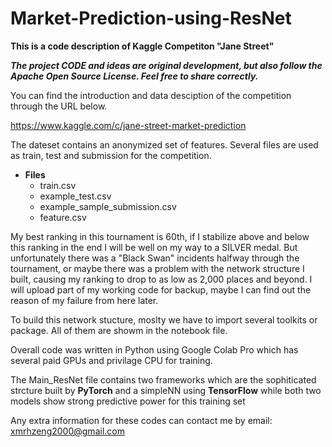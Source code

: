 # Market-Prediction-using-ResNet
**This is a code description of Kaggle Competiton "Jane Street"**

***The project CODE and ideas are original development, but also follow the Apache Open Source License. Feel free to share correctly.***

You can find the introduction and data desciption of the competition through the URL below.

https://www.kaggle.com/c/jane-street-market-prediction

The dateset contains an anonymized set of features. Several files are used as train, test and submission for the competition.
+ **Files** 
  - train.csv
  - example_test.csv
  - example_sample_submission.csv
  - feature.csv
  
My best ranking in this tournament is 60th, if I stabilize above and below this ranking in the end I will be well on my way to a SILVER medal.
But unfortunately there was a "Black Swan" incidents halfway through the tournament, or maybe there was a problem with the network structure I built, causing my ranking to drop to as low as 2,000 places and beyond. I will upload part of my working code for backup, maybe I can find out the reason of my failure from here later.

To build this network stucture, moslty we have to import several toolkits or package. All of them are showm in the notebook file.

Overall code was written in Python using Google Colab Pro which has several paid GPUs and privilage CPU for training.

The Main_ResNet file contains two frameworks which are the sophiticated strcture built by **PyTorch** and a simpleNN using **TensorFlow** while both two models show strong predictive power for this training set

Any extra information for these codes can contact me by email: <xmrhzeng2000@gmail.com>
